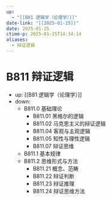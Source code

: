 ```yaml
---
up:
  - "[[B81 逻辑学（论理学）]]"
date-link: "[[2025-01-25]]"
date: 2025-01-25
ctime-p: 2025-01-25T14:34:14
aliases:
  - 辩证逻辑
---
```


# B811 辩证逻辑

- up: [[B81 逻辑学（论理学）]]
- down:	
	- B811.0 基础理论
		- B811.01 黑格尔的逻辑
		- B811.02 马克思主义的辩证逻辑
		- B811.04 客观与主观逻辑
		- B811.05 知性与理性逻辑
		- B811.07 辩证思维
	- B811.1 基本规律
	- B811.2 思维形式与方法
		- B811.21 概念、范畴
		- B811.22 辩证判断
		- B811.23 辩证推理
		- B811.24 辩证思维方法
	
